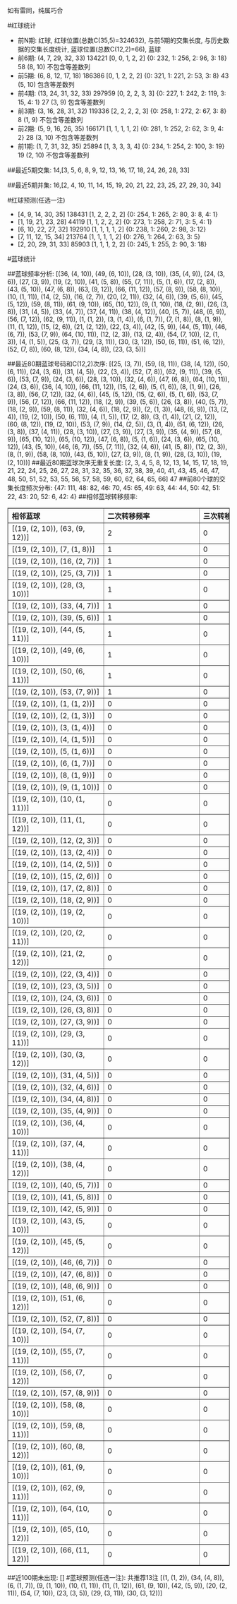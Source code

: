<!-- 
.. title: 大乐透11055期(2011-05-14)数据分析报告
.. slug: dlott-11055-2011-05-14-report
.. date: 2011-05-15 08:00:00 UTC+08:00
.. tags: Lottery
.. link: 
.. description: 
.. type: text
-->

如有雷同，纯属巧合

<!-- TEASER_END-->

#红球统计

- 前N期: 红球, 红球位置(总数C(35,5)=324632), 与前5期的交集长度, 与历史数据的交集长度统计, 蓝球位置(总数C(12,2)=66), 蓝球
- 前6期: (4, 7, 29, 32, 33) 134221 [0, 0, 1, 2, 2] {0: 232, 1: 256, 2: 96, 3: 18} 58 (8, 10) 不包含等差数列
- 前5期: (6, 8, 12, 17, 18) 186386 [0, 1, 2, 2, 2] {0: 321, 1: 221, 2: 53, 3: 8} 43 (5, 10) 包含等差数列
- 前4期: (13, 24, 31, 32, 33) 297959 [0, 2, 2, 3, 3] {0: 227, 1: 242, 2: 119, 3: 15, 4: 1} 27 (3, 9) 包含等差数列
- 前3期: (3, 16, 28, 31, 32) 119336 [2, 2, 2, 2, 3] {0: 258, 1: 272, 2: 67, 3: 8} 8 (1, 9) 不包含等差数列
- 前2期: (5, 9, 16, 26, 35) 166171 [1, 1, 1, 1, 2] {0: 281, 1: 252, 2: 62, 3: 9, 4: 2} 28 (3, 10) 不包含等差数列
- 前1期: (1, 7, 31, 32, 35) 25894 [1, 3, 3, 3, 4] {0: 234, 1: 254, 2: 100, 3: 19} 19 (2, 10) 不包含等差数列

##最近5期交集:
14,[3, 5, 6, 8, 9, 12, 13, 16, 17, 18, 24, 26, 28, 33]

##最近5期并集:
16,[2, 4, 10, 11, 14, 15, 19, 20, 21, 22, 23, 25, 27, 29, 30, 34]

#红球预测(任选一注)

- [4, 9, 14, 30, 35] 138431 [1, 2, 2, 2, 2] {0: 254, 1: 265, 2: 80, 3: 8, 4: 1}
- [1, 19, 21, 23, 28] 44119 [1, 1, 2, 2, 2] {0: 273, 1: 258, 2: 71, 3: 5, 4: 1}
- [6, 10, 22, 27, 32] 192910 [1, 1, 1, 1, 2] {0: 238, 1: 260, 2: 98, 3: 12}
- [7, 11, 12, 15, 34] 213764 [1, 1, 1, 1, 2] {0: 276, 1: 264, 2: 63, 3: 5}
- [2, 20, 29, 31, 33] 85903 [1, 1, 1, 2, 2] {0: 245, 1: 255, 2: 90, 3: 18}

#蓝球统计

##蓝球频率分析:
[(36, (4, 10)), (49, (6, 10)), (28, (3, 10)), (35, (4, 9)), (24, (3, 6)), (27, (3, 9)), (19, (2, 10)), (41, (5, 8)), (55, (7, 11)), (5, (1, 6)), (17, (2, 8)), (43, (5, 10)), (47, (6, 8)), (63, (9, 12)), (66, (11, 12)), (57, (8, 9)), (58, (8, 10)), (10, (1, 11)), (14, (2, 5)), (16, (2, 7)), (20, (2, 11)), (32, (4, 6)), (39, (5, 6)), (45, (5, 12)), (59, (8, 11)), (61, (9, 10)), (65, (10, 12)), (9, (1, 10)), (18, (2, 9)), (26, (3, 8)), (31, (4, 5)), (33, (4, 7)), (37, (4, 11)), (38, (4, 12)), (40, (5, 7)), (48, (6, 9)), (56, (7, 12)), (62, (9, 11)), (1, (1, 2)), (3, (1, 4)), (6, (1, 7)), (7, (1, 8)), (8, (1, 9)), (11, (1, 12)), (15, (2, 6)), (21, (2, 12)), (22, (3, 4)), (42, (5, 9)), (44, (5, 11)), (46, (6, 7)), (53, (7, 9)), (64, (10, 11)), (12, (2, 3)), (13, (2, 4)), (54, (7, 10)), (2, (1, 3)), (4, (1, 5)), (25, (3, 7)), (29, (3, 11)), (30, (3, 12)), (50, (6, 11)), (51, (6, 12)), (52, (7, 8)), (60, (8, 12)), (34, (4, 8)), (23, (3, 5))]

##最近80期蓝球号码和C(12,2)次序:
[(25, (3, 7)), (59, (8, 11)), (38, (4, 12)), (50, (6, 11)), (24, (3, 6)), (31, (4, 5)), (22, (3, 4)), (52, (7, 8)), (62, (9, 11)), (39, (5, 6)), (53, (7, 9)), (24, (3, 6)), (28, (3, 10)), (32, (4, 6)), (47, (6, 8)), (64, (10, 11)), (24, (3, 6)), (36, (4, 10)), (66, (11, 12)), (15, (2, 6)), (5, (1, 6)), (8, (1, 9)), (26, (3, 8)), (56, (7, 12)), (32, (4, 6)), (45, (5, 12)), (15, (2, 6)), (5, (1, 6)), (53, (7, 9)), (56, (7, 12)), (66, (11, 12)), (18, (2, 9)), (39, (5, 6)), (26, (3, 8)), (40, (5, 7)), (18, (2, 9)), (59, (8, 11)), (32, (4, 6)), (18, (2, 9)), (2, (1, 3)), (48, (6, 9)), (13, (2, 4)), (19, (2, 10)), (50, (6, 11)), (4, (1, 5)), (17, (2, 8)), (3, (1, 4)), (21, (2, 12)), (60, (8, 12)), (19, (2, 10)), (53, (7, 9)), (14, (2, 5)), (3, (1, 4)), (51, (6, 12)), (26, (3, 8)), (37, (4, 11)), (28, (3, 10)), (27, (3, 9)), (27, (3, 9)), (35, (4, 9)), (57, (8, 9)), (65, (10, 12)), (65, (10, 12)), (47, (6, 8)), (5, (1, 6)), (24, (3, 6)), (65, (10, 12)), (43, (5, 10)), (46, (6, 7)), (55, (7, 11)), (32, (4, 6)), (41, (5, 8)), (12, (2, 3)), (8, (1, 9)), (58, (8, 10)), (43, (5, 10)), (27, (3, 9)), (8, (1, 9)), (28, (3, 10)), (19, (2, 10))]
##最近80期蓝球次序无重复长度:
[2, 3, 4, 5, 8, 12, 13, 14, 15, 17, 18, 19, 21, 22, 24, 25, 26, 27, 28, 31, 32, 35, 36, 37, 38, 39, 40, 41, 43, 45, 46, 47, 48, 50, 51, 52, 53, 55, 56, 57, 58, 59, 60, 62, 64, 65, 66] 47
##前80个球的交集长度频次分布:
{47: 111, 48: 82, 46: 70, 45: 65, 49: 63, 44: 44, 50: 42, 51: 22, 43: 20, 52: 6, 42: 4}
##相邻蓝球转移频率:
<table border="1" class="table table-striped dataframe">
  <thead>
    <tr style="text-align: left;">
      <th style="min-width: 200px;">相邻蓝球</th>
      <th style="min-width: 200px;">二次转移频率</th>
      <th style="min-width: 200px;">三次转移频率</th>
    </tr>
  </thead>
  <tbody>
    <tr>
      <td>  [(19, (2, 10)), (63, (9, 12))]</td>
      <td> 2</td>
      <td> 0</td>
    </tr>
    <tr>
      <td>    [(19, (2, 10)), (7, (1, 8))]</td>
      <td> 1</td>
      <td> 0</td>
    </tr>
    <tr>
      <td>   [(19, (2, 10)), (16, (2, 7))]</td>
      <td> 1</td>
      <td> 0</td>
    </tr>
    <tr>
      <td>   [(19, (2, 10)), (25, (3, 7))]</td>
      <td> 1</td>
      <td> 0</td>
    </tr>
    <tr>
      <td>  [(19, (2, 10)), (28, (3, 10))]</td>
      <td> 1</td>
      <td> 0</td>
    </tr>
    <tr>
      <td>   [(19, (2, 10)), (33, (4, 7))]</td>
      <td> 1</td>
      <td> 0</td>
    </tr>
    <tr>
      <td>   [(19, (2, 10)), (39, (5, 6))]</td>
      <td> 1</td>
      <td> 0</td>
    </tr>
    <tr>
      <td>  [(19, (2, 10)), (44, (5, 11))]</td>
      <td> 1</td>
      <td> 0</td>
    </tr>
    <tr>
      <td>  [(19, (2, 10)), (49, (6, 10))]</td>
      <td> 1</td>
      <td> 0</td>
    </tr>
    <tr>
      <td>  [(19, (2, 10)), (50, (6, 11))]</td>
      <td> 1</td>
      <td> 0</td>
    </tr>
    <tr>
      <td>   [(19, (2, 10)), (53, (7, 9))]</td>
      <td> 1</td>
      <td> 0</td>
    </tr>
    <tr>
      <td>    [(19, (2, 10)), (1, (1, 2))]</td>
      <td> 0</td>
      <td> 0</td>
    </tr>
    <tr>
      <td>    [(19, (2, 10)), (2, (1, 3))]</td>
      <td> 0</td>
      <td> 0</td>
    </tr>
    <tr>
      <td>    [(19, (2, 10)), (3, (1, 4))]</td>
      <td> 0</td>
      <td> 0</td>
    </tr>
    <tr>
      <td>    [(19, (2, 10)), (4, (1, 5))]</td>
      <td> 0</td>
      <td> 0</td>
    </tr>
    <tr>
      <td>    [(19, (2, 10)), (5, (1, 6))]</td>
      <td> 0</td>
      <td> 0</td>
    </tr>
    <tr>
      <td>    [(19, (2, 10)), (6, (1, 7))]</td>
      <td> 0</td>
      <td> 0</td>
    </tr>
    <tr>
      <td>    [(19, (2, 10)), (8, (1, 9))]</td>
      <td> 0</td>
      <td> 0</td>
    </tr>
    <tr>
      <td>   [(19, (2, 10)), (9, (1, 10))]</td>
      <td> 0</td>
      <td> 0</td>
    </tr>
    <tr>
      <td>  [(19, (2, 10)), (10, (1, 11))]</td>
      <td> 0</td>
      <td> 0</td>
    </tr>
    <tr>
      <td>  [(19, (2, 10)), (11, (1, 12))]</td>
      <td> 0</td>
      <td> 0</td>
    </tr>
    <tr>
      <td>   [(19, (2, 10)), (12, (2, 3))]</td>
      <td> 0</td>
      <td> 0</td>
    </tr>
    <tr>
      <td>   [(19, (2, 10)), (13, (2, 4))]</td>
      <td> 0</td>
      <td> 0</td>
    </tr>
    <tr>
      <td>   [(19, (2, 10)), (14, (2, 5))]</td>
      <td> 0</td>
      <td> 0</td>
    </tr>
    <tr>
      <td>   [(19, (2, 10)), (15, (2, 6))]</td>
      <td> 0</td>
      <td> 0</td>
    </tr>
    <tr>
      <td>   [(19, (2, 10)), (17, (2, 8))]</td>
      <td> 0</td>
      <td> 0</td>
    </tr>
    <tr>
      <td>   [(19, (2, 10)), (18, (2, 9))]</td>
      <td> 0</td>
      <td> 0</td>
    </tr>
    <tr>
      <td>  [(19, (2, 10)), (19, (2, 10))]</td>
      <td> 0</td>
      <td> 0</td>
    </tr>
    <tr>
      <td>  [(19, (2, 10)), (20, (2, 11))]</td>
      <td> 0</td>
      <td> 0</td>
    </tr>
    <tr>
      <td>  [(19, (2, 10)), (21, (2, 12))]</td>
      <td> 0</td>
      <td> 0</td>
    </tr>
    <tr>
      <td>   [(19, (2, 10)), (22, (3, 4))]</td>
      <td> 0</td>
      <td> 0</td>
    </tr>
    <tr>
      <td>   [(19, (2, 10)), (23, (3, 5))]</td>
      <td> 0</td>
      <td> 0</td>
    </tr>
    <tr>
      <td>   [(19, (2, 10)), (24, (3, 6))]</td>
      <td> 0</td>
      <td> 0</td>
    </tr>
    <tr>
      <td>   [(19, (2, 10)), (26, (3, 8))]</td>
      <td> 0</td>
      <td> 0</td>
    </tr>
    <tr>
      <td>   [(19, (2, 10)), (27, (3, 9))]</td>
      <td> 0</td>
      <td> 0</td>
    </tr>
    <tr>
      <td>  [(19, (2, 10)), (29, (3, 11))]</td>
      <td> 0</td>
      <td> 0</td>
    </tr>
    <tr>
      <td>  [(19, (2, 10)), (30, (3, 12))]</td>
      <td> 0</td>
      <td> 0</td>
    </tr>
    <tr>
      <td>   [(19, (2, 10)), (31, (4, 5))]</td>
      <td> 0</td>
      <td> 0</td>
    </tr>
    <tr>
      <td>   [(19, (2, 10)), (32, (4, 6))]</td>
      <td> 0</td>
      <td> 0</td>
    </tr>
    <tr>
      <td>   [(19, (2, 10)), (34, (4, 8))]</td>
      <td> 0</td>
      <td> 0</td>
    </tr>
    <tr>
      <td>   [(19, (2, 10)), (35, (4, 9))]</td>
      <td> 0</td>
      <td> 0</td>
    </tr>
    <tr>
      <td>  [(19, (2, 10)), (36, (4, 10))]</td>
      <td> 0</td>
      <td> 0</td>
    </tr>
    <tr>
      <td>  [(19, (2, 10)), (37, (4, 11))]</td>
      <td> 0</td>
      <td> 0</td>
    </tr>
    <tr>
      <td>  [(19, (2, 10)), (38, (4, 12))]</td>
      <td> 0</td>
      <td> 0</td>
    </tr>
    <tr>
      <td>   [(19, (2, 10)), (40, (5, 7))]</td>
      <td> 0</td>
      <td> 0</td>
    </tr>
    <tr>
      <td>   [(19, (2, 10)), (41, (5, 8))]</td>
      <td> 0</td>
      <td> 0</td>
    </tr>
    <tr>
      <td>   [(19, (2, 10)), (42, (5, 9))]</td>
      <td> 0</td>
      <td> 0</td>
    </tr>
    <tr>
      <td>  [(19, (2, 10)), (43, (5, 10))]</td>
      <td> 0</td>
      <td> 0</td>
    </tr>
    <tr>
      <td>  [(19, (2, 10)), (45, (5, 12))]</td>
      <td> 0</td>
      <td> 0</td>
    </tr>
    <tr>
      <td>   [(19, (2, 10)), (46, (6, 7))]</td>
      <td> 0</td>
      <td> 0</td>
    </tr>
    <tr>
      <td>   [(19, (2, 10)), (47, (6, 8))]</td>
      <td> 0</td>
      <td> 0</td>
    </tr>
    <tr>
      <td>   [(19, (2, 10)), (48, (6, 9))]</td>
      <td> 0</td>
      <td> 0</td>
    </tr>
    <tr>
      <td>  [(19, (2, 10)), (51, (6, 12))]</td>
      <td> 0</td>
      <td> 0</td>
    </tr>
    <tr>
      <td>   [(19, (2, 10)), (52, (7, 8))]</td>
      <td> 0</td>
      <td> 0</td>
    </tr>
    <tr>
      <td>  [(19, (2, 10)), (54, (7, 10))]</td>
      <td> 0</td>
      <td> 0</td>
    </tr>
    <tr>
      <td>  [(19, (2, 10)), (55, (7, 11))]</td>
      <td> 0</td>
      <td> 0</td>
    </tr>
    <tr>
      <td>  [(19, (2, 10)), (56, (7, 12))]</td>
      <td> 0</td>
      <td> 0</td>
    </tr>
    <tr>
      <td>   [(19, (2, 10)), (57, (8, 9))]</td>
      <td> 0</td>
      <td> 0</td>
    </tr>
    <tr>
      <td>  [(19, (2, 10)), (58, (8, 10))]</td>
      <td> 0</td>
      <td> 0</td>
    </tr>
    <tr>
      <td>  [(19, (2, 10)), (59, (8, 11))]</td>
      <td> 0</td>
      <td> 0</td>
    </tr>
    <tr>
      <td>  [(19, (2, 10)), (60, (8, 12))]</td>
      <td> 0</td>
      <td> 0</td>
    </tr>
    <tr>
      <td>  [(19, (2, 10)), (61, (9, 10))]</td>
      <td> 0</td>
      <td> 0</td>
    </tr>
    <tr>
      <td>  [(19, (2, 10)), (62, (9, 11))]</td>
      <td> 0</td>
      <td> 0</td>
    </tr>
    <tr>
      <td> [(19, (2, 10)), (64, (10, 11))]</td>
      <td> 0</td>
      <td> 0</td>
    </tr>
    <tr>
      <td> [(19, (2, 10)), (65, (10, 12))]</td>
      <td> 0</td>
      <td> 0</td>
    </tr>
    <tr>
      <td> [(19, (2, 10)), (66, (11, 12))]</td>
      <td> 0</td>
      <td> 0</td>
    </tr>
  </tbody>
</table>
##近100期未出现:
[]
#蓝球预测(任选一注):
共推荐13注
[(1, (1, 2)), (34, (4, 8)), (6, (1, 7)), (9, (1, 10)), (10, (1, 11)), (11, (1, 12)), (61, (9, 10)), (42, (5, 9)), (20, (2, 11)), (54, (7, 10)), (23, (3, 5)), (29, (3, 11)), (30, (3, 12))]

